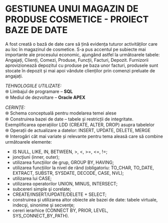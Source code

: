 # GESTIUNEA UNUI MAGAZIN DE PRODUSE COSMETICE - PROIECT BAZE DE DATE

A fost creată o bază de date care să țină evidența tuturor activităților care au loc în magazinul de cosmetice. S-a pus accentul pe subiecte mai importante ale procesului economic, ajungând astfel la următoarele tabele: Angajați, Clienți, Comezi, Produse, Funcții, Facturi, Depozit.
Furnizorii aprovizionează depozitul cu produse pe baza unor facturi, produsele sunt stocate în depozit și mai apoi vândute clienților prin comenzi preluate de angajați.


*TEHNOLOGIILE UTILIZATE:* <br />
֍ Limbajul de programare – **SQL** <br />
֍ Mediul de dezvoltare – **Oracle APEX** <br />

*CERINȚE:* <br />
֍ Schema conceptuală pentru modelarea temei alese <br />
֍ Construirea bazei de date – tabele și restricții de integritate. Exemplificarea operațiilor LDD (CREATE, ALTER, DROP) asupra tabelelor <br />
֍ Operații de actualizare a datelor: INSERT, UPDATE, DELETE, MERGE <br />
֍ Interogări cât mai variate și relevante pentru tema aleasă care să combine următoarele elemente: <br />
+ IS NULL, LIKE, IN, BETWEEN, >, <, >=, <=, !=; <br />
+ joncţiuni (inner, outer); <br />
+ utilizarea funcțiilor de grup, GROUP BY, HAVING; <br />
+ utilizarea funcțiilor la nivel de rând (obligatoriu: TO_CHAR, TO_DATE, EXTRACT, SUBSTR, SYSDATE, DECODE, CASE, NVL); <br />
+ utilizarea lui CASE; <br />
+ utilizarea operatorilor UNION, MINUS, INTERSECT; <br />
+ subcereri simple şi corelate; <br />
+ CREATE/INSERT/UPDATE/DELETE + SELECT; <br />
+ construirea şi utilizarea altor obiecte ale bazei de date: tabele virtuale, indecşi, sinonime şi secvenţe; <br />
+ cereri ierarhice (CONNECT BY, PRIOR, LEVEL, SYS_CONNECT_BY_PATH). <br />
